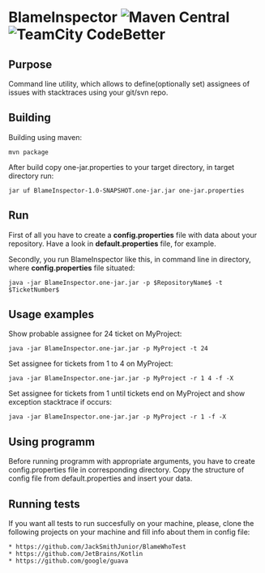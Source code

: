 # BlameInspector  ![Maven Central](https://img.shields.io/badge/maven--version-3.3.3-blue.svg) ![TeamCity CodeBetter](https://img.shields.io/teamcity/codebetter/bt428.svg?style=plastic) 

## Purpose 

Command line utility, which allows to define(optionally set) assignees of issues with stacktraces using your git/svn repo.

## Building

Building using maven:

    mvn package

After build copy one-jar.properties to your target directory, in target directory run:

    jar uf BlameInspector-1.0-SNAPSHOT.one-jar.jar one-jar.properties

## Run

First of all you have to create a **config.properties** file with data about your repository. Have a look in **default.properties** file, for example. 

Secondly, you run BlameInspector like this, in command line in directory, where **config.properties** file situated: 

    java -jar BlameInspector.one-jar.jar -p $RepositoryName$ -t $TicketNumber$

## Usage examples

Show probable assignee for 24 ticket on MyProject:
     
    java -jar BlameInspector.one-jar.jar -p MyProject -t 24

Set assignee for tickets from 1 to 4 on MyProject:

    java -jar BlameInspector.one-jar.jar -p MyProject -r 1 4 -f -X

Set assignee for tickets from 1 until tickets end on MyProject and show exception stacktrace if occurs:

    java -jar BlameInspector.one-jar.jar -p MyProject -r 1 -f -X

## Using programm

Before running programm with appropriate arguments, you have to create config.properties file in corresponding directory. Copy the structure of config file from default.properties and insert your data.

## Running tests

If you want all tests to run succesfully on your machine, please, clone the following projects on your machine and fill info about them in config file:

    * https://github.com/JackSmithJunior/BlameWhoTest
    * https://github.com/JetBrains/Kotlin
    * https://github.com/google/guava